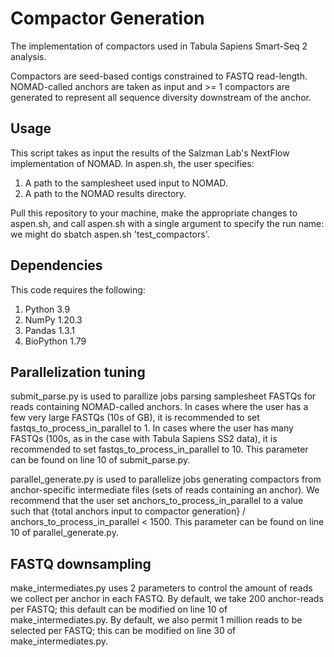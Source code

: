 # Compactor Generation
The implementation of compactors used in Tabula Sapiens Smart-Seq 2 analysis. 

Compactors are seed-based contigs constrained to FASTQ read-length. NOMAD-called anchors are taken as input and >= 1 compactors are generated to represent all sequence diversity downstream of the anchor.


## Usage

This script takes as input the results of the Salzman Lab's NextFlow implementation of NOMAD. In aspen.sh, the user specifies:
1. A path to the samplesheet used input to NOMAD.
2. A path to the NOMAD results directory.

Pull this repository to your machine, make the appropriate changes to aspen.sh, and call aspen.sh with a single argument to specify the run name: we might do
sbatch aspen.sh 'test_compactors'.

## Dependencies

This code requires the following: 
1. Python 3.9
2. NumPy 1.20.3
3. Pandas 1.3.1 
4. BioPython 1.79


## Parallelization tuning

submit_parse.py is used to parallize jobs parsing samplesheet FASTQs for reads containing NOMAD-called anchors. In cases where the user has a few very large FASTQs (10s of GB), it is recommended to set fastqs_to_process_in_parallel to 1. In cases where the user has many FASTQs (100s, as in the case with Tabula Sapiens SS2 data), it is recommended to set fastqs_to_process_in_parallel to 10. This parameter can be found on line 10 of submit_parse.py. 

parallel_generate.py is used to parallelize jobs generating compactors from anchor-specific intermediate files (sets of reads containing an anchor). We recommend that the user set anchors_to_process_in_parallel to a value such that  {total anchors input to compactor generation} /  anchors_to_process_in_parallel < 1500. This parameter can be found on line 10 of parallel_generate.py. 

## FASTQ downsampling

make_intermediates.py uses 2 parameters to control the amount of reads we collect per anchor in each FASTQ. By default, we take 200 anchor-reads per FASTQ; this default can be modified on line 10 of make_intermediates.py. By default, we also permit 1 million reads to be selected per FASTQ; this can be modified on line 30 of make_intermediates.py. 
